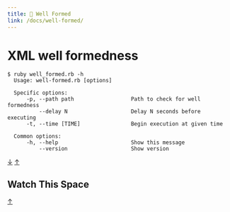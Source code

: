 ```yaml
---
title: 🧪 Well Formed
link: /docs/well-formed/
---
```


# XML well formedness

```
$ ruby well_formed.rb -h
  Usage: well-formed.rb [options]

  Specific options:
      -p, --path path                  Path to check for well formedness
          --delay N                    Delay N seconds before executing
      -t, --time [TIME]                Begin execution at given time

  Common options:
      -h, --help                       Show this message
          --version                    Show version
```

[&#8595;](#watch-this-space) [&#8593;](#well-formed)

## Watch This Space

[&#8593;](#well-formed)
